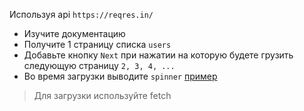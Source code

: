 Используя api `https://reqres.in/ `
- Изучите документацию
- Получите 1 страницу списка `users`
- Добавьте кнопку `Next` при нажатии на которую будете грузить следующую страницу `2, 3, 4, ...`
- Во время загрузки выводите `spinner` [пример](https://projects.lukehaas.me/css-loaders/)

> Для загрузки используйте fetch